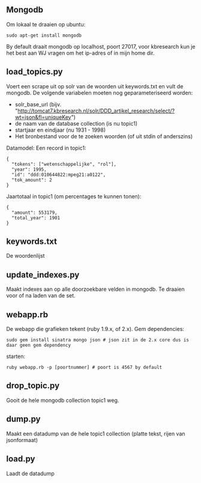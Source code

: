 Mongodb
---
Om lokaal te draaien op ubuntu:
```
sudo apt-get install mongodb
```

By default draait mongodb op localhost, poort 27017, voor kbresearch kun je het best aan WJ vragen om het ip-adres of in mijn home dir.

load_topics.py
---
Voert een scrape uit op solr van de woorden uit keywords.txt en vult de mongodb.
De volgende variabelen moeten nog geparameteriseerd worden:
- solr_base_url (bijv. "http://tomcat7.kbresearch.nl/solr/DDD_artikel_research/select/?wt=json&fl=uniqueKey")
- de naam van de database collection (is nu topic1)
- startjaar en eindjaar (nu 1931 - 1998)
- Het bronbestand voor de te zoeken woorden (of uit stdin of anderszins)



Datamodel:
Een record in topic1:
```
{
  "tokens": ["wetenschappelijke", "rol"], 
  "year": 1995, 
  "id": "ddd:010644822:mpeg21:a0122", 
  "tok_amount": 2
}
```
Jaartotaal in topic1 (om percentages te kunnen tonen):
```
{
  "amount": 553179,
  "total_year": 1901
}
```


keywords.txt
---
De woordenlijst

update_indexes.py
---
Maakt indexes aan op alle doorzoekbare velden in mongodb. Te draaien voor of na laden van de set.

webapp.rb
---
De webapp die grafieken tekent (ruby 1.9.x, of 2.x). Gem dependencies:
```
sudo gem install sinatra mongo json # json zit in de 2.x core dus is daar geen gem dependency
```
starten:
```
ruby webapp.rb -p [poortnummer] # poort is 4567 by default
```

drop_topic.py
---
Gooit de hele mongodb collection topic1 weg.

dump.py
---
Maakt een datadump van de hele topic1 collection (platte tekst, rijen van jsonformaat)

load.py
---
Laadt de datadump
